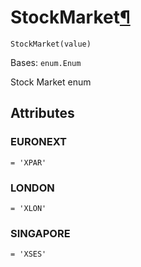 # StockMarket[¶](#stockmarket "Permalink to this headline")

<span id="undefined" />

`StockMarket(value)`

Bases: `enum.Enum`

Stock Market enum

## Attributes

<span id="undefined" />

### EURONEXT

`= 'XPAR'`

<span id="undefined" />

### LONDON

`= 'XLON'`

<span id="undefined" />

### SINGAPORE

`= 'XSES'`
